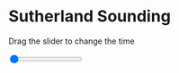 <h1>Sutherland Sounding</h1>
<p>Drag the slider to change the time</p>

<div class="slidecontainer">
<input oninput='setImage(this)' class="slider" type="range" min="0" max="7" value="0" step="1" />
<img id='img'/>
</div>

<script>
var img = document.getElementById('img');
var img_array = ['/assets/images/skwt/skd_sul_wrfout_d01_2020-06-16_12:00:00.png',
'/assets/images/skwt/skd_sul_wrfout_d01_2020-06-16_18:00:00.png',
'/assets/images/skwt/skd_sul_wrfout_d01_2020-06-17_00:00:00.png',
'/assets/images/skwt/skd_sul_wrfout_d01_2020-06-17_06:00:00.png',
'/assets/images/skwt/skd_sul_wrfout_d01_2020-06-17_12:00:00.png',
'/assets/images/skwt/skd_sul_wrfout_d01_2020-06-17_18:00:00.png',
'/assets/images/skwt/skd_sul_wrfout_d01_2020-06-18_00:00:00.png',];
function setImage(obj)
{
        var value = obj.value;
        img.src = img_array[value];

}
</script>
